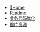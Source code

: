 * [📂Home](/Docs/README)
* [Readme](./Readme.md)
* [业务代码优化](./业务代码优化/README.md)
* [图片资源](./图片资源/README.md)

